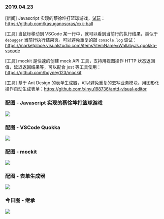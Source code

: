 ### 2019.04.23

[新闻] Javascript 实现的蔡徐坤打篮球游戏，[试玩](https://cxk.ssrr.one/)：<https://github.com/kasuganosoras/cxk-ball>

[工具] 当鼠标移动到 VSCode 某一行中，就可以看到当前行的执行结果，类似于 `debugger` 当前行执行结果页。可以避免重复的敲 `console.log` 调试：<https://marketplace.visualstudio.com/items?itemName=WallabyJs.quokka-vscode>

[工具] mockit 是快速的创建 mock API 工具，支持用视图操作 HTTP 状态返回值，延迟返回结果等，可以配合 jest 等工具使用：<https://github.com/boyney123/mockit>

[工具] 基于 Ant Design 的表单生成器，可以避免重复的去写业务模块，用图形化操作自动生成表单：<https://github.com/xinyu198736/antd-visual-editor>

### 配图 - Javascript 实现的蔡徐坤打篮球游戏
![](https://camo.githubusercontent.com/63886b272799734414ea1beec3005836f3bd3c28/68747470733a2f2f75706c6f61642d696d616765732e6a69616e7368752e696f2f75706c6f61645f696d616765732f333230333834312d663834363839343462363332313131392e6769663f696d6167654d6f6772322f6175746f2d6f7269656e742f7374726970)

### 配图 - VSCode Quokka
![](https://quokkajs.com/assets/img/main-video.gif)

### 配图 - mockit
![](https://github.com/boyney123/mockit/raw/master/images/demo.gif)

### 配图 - 表单生成器
![](https://camo.githubusercontent.com/a4b2eed2c17560b704eef6cc57b34071a6a0107e/68747470733a2f2f696d672e736f756368652e636f6d2f64323031353031666434313662373938363738613664396634636134346236652e706e67)

### 今日图 - 继承
![](https://user-gold-cdn.xitu.io/2019/4/23/16a47bd27a319222?imageView2/2/w/800/q/100)
